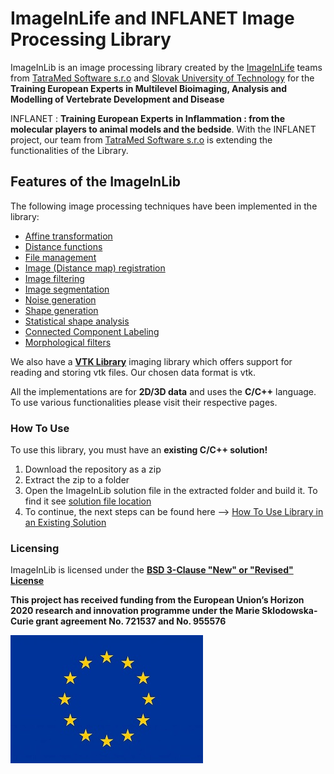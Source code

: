 # ImageInLife and INFLANET Image Processing Library

ImageInLib is an image processing library created by the [ImageInLife](http://imageinlife.eu) teams from [TatraMed Software s.r.o](https://tatramed.sk) and [Slovak University of Technology](https://www.stuba.sk) for the **Training European Experts in Multilevel Bioimaging, Analysis and Modelling of Vertebrate Development and Disease**  

INFLANET : **Training European Experts in Inflammation : from the molecular players to animal models and the bedside**. With the INFLANET project, our team from [TatraMed Software s.r.o](https://tatramed.sk) is extending the functionalities of the Library.

## Features of the **ImageInLib**

The following image processing techniques have been implemented in the library:

* [Affine transformation](https://github.com/ImageInLib/ImageInLib/wiki/Affine%20Transformation%20of%203D%20Images)
* [Distance functions](https://github.com/ImageInLib/ImageInLib/wiki/Computing%20distance%20function%20on%20a%20pixel-based%20grid)
* [File management](https://github.com/ImageInLib/ImageInLib/wiki/File%20Management)
* [Image (Distance map) registration](https://github.com/ImageInLib/ImageInLib/wiki/Image%20(Distance%20Map)%20Registration)
* [Image filtering](https://github.com/ImageInLib/ImageInLib/wiki/Image%20Filtering)
* [Image segmentation](https://github.com/ImageInLib/ImageInLib/wiki/Image%20Segmentation)
* [Noise generation](https://github.com/ImageInLib/ImageInLib/wiki/Noise%20Generation)
* [Shape generation](https://github.com/ImageInLib/ImageInLib/wiki/Shape-Generation)
* [Statistical shape analysis](https://github.com/ImageInLib/ImageInLib/wiki/Statistical%20Shape%20Analysis)
* [Connected Component Labeling](https://github.com/ImageInLib/ImageInLib/wiki/Connected-component-Labelling)
* [Morphological filters](https://github.com/ImageInLib/ImageInLib/wiki/Morphological-filters-(changes))

We also have a **[VTK Library](https://github.com/ImageInLib/ImageInLib/wiki/VTK-Library)** imaging library which offers support for reading and storing vtk files. Our chosen data format is vtk.

All the implementations are for **2D/3D data** and uses the **C/C++** language. To use various functionalities please visit their respective pages.

### How To Use

To use this library, you must have an **existing C/C++ solution!**

1. Download the repository as a zip
2. Extract the zip to a folder
3. Open the ImageInLib solution file in the extracted folder and build it. To find it see [solution file location](https://github.com/ImageInLib/ImageInLib/tree/master/ImageInLib)
3. To continue, the next steps can be found here --> [How To Use Library in an Existing Solution](https://github.com/ImageInLib/ImageInLib/wiki/how_to_use)

### Licensing

ImageInLib is licensed under the **[BSD 3-Clause "New" or "Revised" License](https://github.com/ImageInLib/ImageInLib/blob/master/LICENSE)**

**This project has received funding from the European Union’s Horizon 2020 research and innovation programme under the Marie Sklodowska-Curie grant agreement No. 721537 and No. 955576**

![]( https://github.com/ImageInLib/ImageInLib/blob/master/ImageInLib/ImageInLib/data/horizon.jpg)

